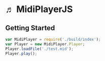 &#9836; MidiPlayerJS
===============
Getting Started
------------
```javascript
var MidiPlayer = require('./build/index');
var Player = new MidiPlayer.Player;
Player.loadFile('./test.mid');
Player.play();
```